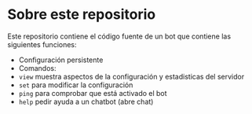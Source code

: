 # Sobre este repositorio

Este repositorio contiene el código fuente de un bot que contiene las siguientes funciones:

- Configuración persistente
- Comandos:
 - `view` muestra aspectos de la configuración y estadisticas del servidor
 - `set` para modificar la configuración
 - `ping` para comprobar que está activado el bot
 - `help` pedir ayuda a un chatbot (abre chat)
